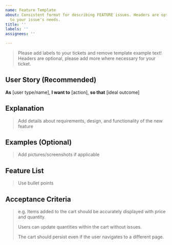```yaml
---
name: Feature Template
about: Consistent format for describing FEATURE issues. Headers are optional, adjust
  to your issue's needs.
title: ''
labels: ''
assignees: ''

---
```


> Please add labels to your tickets and remove template example text! Headers are optional, please add more where necessary for your ticket.

## User Story (Recommended)

**As** [user type/name], **I want to** [action], **so that** [ideal outcome]

## Explanation

> Add details about requirements, design, and functionality of the new feature

## Examples (Optional)
> Add pictures/screenshots if applicable

## Feature List

> Use bullet points

## Acceptance Criteria
> e.g. Items added to the cart should be accurately displayed with price and quantity.
> 
> Users can update quantities within the cart without issues.
> 
> The cart should persist even if the user navigates to a different page. 
